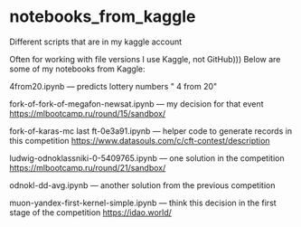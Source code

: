 # notebooks_from_kaggle
Different scripts that are in my kaggle account

Often for working with file versions I use Kaggle, not GitHub))) 
Below are some of my notebooks from Kaggle:

4from20.ipynb — predicts lottery numbers " 4 from 20"

fork-of-fork-of-megafon-newsat.ipynb — my decision for that event https://mlbootcamp.ru/round/15/sandbox/

fork-of-karas-mc last ft-0e3a91.ipynb — helper code to generate records in this competition https://www.datasouls.com/c/cft-contest/description

ludwig-odnoklassniki-0-5409765.ipynb — one solution in the competition https://mlbootcamp.ru/round/21/sandbox/

odnokl-dd-avg.ipynb — another solution from the previous competition

muon-yandex-first-kernel-simple.ipynb — think this decision in the first stage of the competition https://idao.world/
